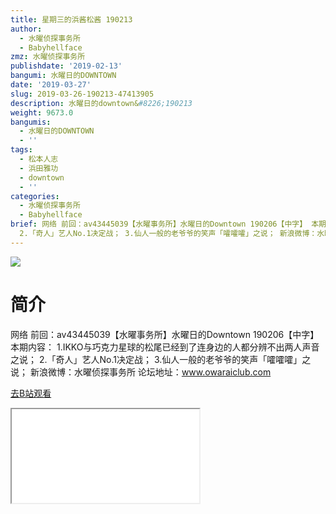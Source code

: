 ```yaml
---
title: 星期三的浜酱松酱 190213
author:
  - 水曜侦探事务所
  - Babyhellface
zmz: 水曜侦探事务所
publishdate: '2019-02-13'
bangumi: 水曜日的DOWNTOWN
date: '2019-03-27'
slug: 2019-03-26-190213-47413905
description: 水曜日的downtown&#8226;190213
weight: 9673.0
bangumis:
  - 水曜日的DOWNTOWN
  - ''
tags:
  - 松本人志
  - 浜田雅功
  - downtown
  - ''
categories:
  - 水曜侦探事务所
  - Babyhellface
brief: 网络 前回：av43445039【水曜事务所】水曜日的Downtown 190206【中字】 本期内容： 1.IKKO与巧克力星球的松尾已经到了连身边的人都分辨不出两人声音之说；
  2.「奇人」艺人No.1决定战； 3.仙人一般的老爷爷的笑声「嚯嚯嚯」之说； 新浪微博：水曜侦探事务所 论坛地址：www.owaraiclub.com
---
```

![](https://i.imgur.com/SwyyKZo.jpg)
# 简介  
网络
前回：av43445039【水曜事务所】水曜日的Downtown 190206【中字】
本期内容：
1.IKKO与巧克力星球的松尾已经到了连身边的人都分辨不出两人声音之说；
2.「奇人」艺人No.1决定战；
3.仙人一般的老爷爷的笑声「嚯嚯嚯」之说；
新浪微博：水曜侦探事务所    论坛地址：www.owaraiclub.com  

[去B站观看](https://www.bilibili.com/video/av47413905/)
<div class ="resp-container"><iframe class="testiframe" src="//player.bilibili.com/player.html?aid=47413905"", scrolling="no", allowfullscreen="true" > </iframe></div> 
